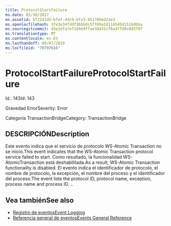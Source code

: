 ```yaml
---
title: ProtocolStartFailure
ms.date: 03/30/2017
ms.assetid: b722d1d5-bfef-4dc9-bfa3-85178b6d2ae3
ms.openlocfilehash: 3fe3e34fddf36bbdc5ff09a1d114545d1518dbba
ms.sourcegitcommit: d2e1dfa7ef2d4e9ffae3d431cf6a4ffd9c8d378f
ms.translationtype: MT
ms.contentlocale: es-ES
ms.lasthandoff: 09/07/2019
ms.locfileid: "70797616"
---
```

# <a name="protocolstartfailure"></a><span data-ttu-id="12413-102">ProtocolStartFailure</span><span class="sxs-lookup"><span data-stu-id="12413-102">ProtocolStartFailure</span></span>
<span data-ttu-id="12413-103">Id.: 143</span><span class="sxs-lookup"><span data-stu-id="12413-103">Id: 143</span></span>  
  
 <span data-ttu-id="12413-104">Gravedad Error</span><span class="sxs-lookup"><span data-stu-id="12413-104">Severity: Error</span></span>  
  
 <span data-ttu-id="12413-105">Categoría TransactionBridge</span><span class="sxs-lookup"><span data-stu-id="12413-105">Category: TransactionBridge</span></span>  
  
## <a name="description"></a><span data-ttu-id="12413-106">DESCRIPCIÓN</span><span class="sxs-lookup"><span data-stu-id="12413-106">Description</span></span>  
 <span data-ttu-id="12413-107">Este evento indica que el servicio de protocolo WS-Atomic Transaction  no se inició.</span><span class="sxs-lookup"><span data-stu-id="12413-107">This event indicates that the WS-Atomic Transaction protocol service failed to start.</span></span> <span data-ttu-id="12413-108">Como resultado, la funcionalidad WS-AtomicTransaction está deshabilitada.</span><span class="sxs-lookup"><span data-stu-id="12413-108">As a result, WS-Atomic Transaction functionality is disabled.</span></span> <span data-ttu-id="12413-109">El evento indica el identificador de protocolo, el nombre de protocolo, la excepción, el nombre del proceso y el identificador del proceso.</span><span class="sxs-lookup"><span data-stu-id="12413-109">The event lists the protocol ID, protocol name, exception, process name and process ID.</span></span> <span data-ttu-id="12413-110">.</span><span class="sxs-lookup"><span data-stu-id="12413-110">.</span></span>  
  
## <a name="see-also"></a><span data-ttu-id="12413-111">Vea también</span><span class="sxs-lookup"><span data-stu-id="12413-111">See also</span></span>

- [<span data-ttu-id="12413-112">Registro de eventos</span><span class="sxs-lookup"><span data-stu-id="12413-112">Event Logging</span></span>](index.md)
- [<span data-ttu-id="12413-113">Referencia general de eventos</span><span class="sxs-lookup"><span data-stu-id="12413-113">Events General Reference</span></span>](events-general-reference.md)
